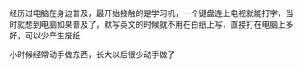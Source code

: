 经历过电脑在身边普及，最开始接触的是学习机，一个键盘连上电视就能打字，当时就想到电脑如果普及了，默写英文的时候就不用在白纸上写，直接打在电脑上多好，可以少产生废纸

小时候经常动手做东西，长大以后很少动手做了
